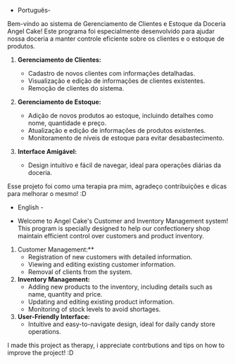 - Português-


Bem-vindo ao sistema de Gerenciamento de Clientes e Estoque da Doceria Angel Cake! Este programa foi especialmente desenvolvido para ajudar nossa doceria a manter controle eficiente sobre os clientes e o estoque de produtos.
1. **Gerenciamento de Clientes:**
    - Cadastro de novos clientes com informações detalhadas.
    - Visualização e edição de informações de clientes existentes.
    - Remoção de clientes do sistema.

2. **Gerenciamento de Estoque:**
    - Adição de novos produtos ao estoque, incluindo detalhes como nome, quantidade e preço.
    - Atualização e edição de informações de produtos existentes.
    - Monitoramento de níveis de estoque para evitar desabastecimento.
3. **Interface Amigável:**
    - Design intuitivo e fácil de navegar, ideal para operações diárias da doceria.
  
  Esse projeto foi como uma terapia pra mim, agradeço contribuições e dicas para melhorar o mesmo! :D


- English -

  
- Welcome to Angel Cake's Customer and Inventory Management system! This program is specially designed to help our confectionery shop maintain efficient control over customers and product inventory.
1. Customer Management:**
    - Registration of new customers with detailed information.
    - Viewing and editing existing customer information.
    - Removal of clients from the system.
 2. **Inventory Management:**
    - Adding new products to the inventory, including details such as name, quantity and price.
    - Updating and editing existing product information.
    - Monitoring of stock levels to avoid shortages.
3. **User-Friendly Interface:**
    - Intuitive and easy-to-navigate design, ideal for daily candy store operations.

I made this project as therapy, i appreciate contrbutions and tips on how to improve the project! :D
